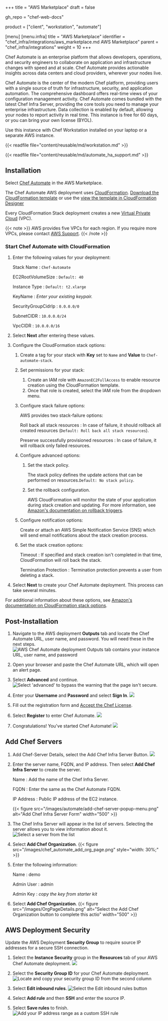+++
title = "AWS Marketplace"
draft = false

gh_repo = "chef-web-docs"



product = ["client", "workstation", "automate"]

[menu]
  [menu.infra]
    title = "AWS Marketplace"
    identifier = "chef_infra/integrations/aws_marketplace.md AWS Marketplace"
    parent = "chef_infra/integrations"
    weight = 10
+++

Chef Automate is an enterprise platform that allows developers, operations, and security engineers to collaborate on application and infrastructure changes with speed and at scale. Chef Automate provides actionable insights across data centers and cloud providers, wherever your nodes live.

Chef Automate is the center of the modern Chef platform, providing users with a single source of truth for infrastructure, security, and application automation. The comprehensive dashboard offers real-time views of your configuration management activity. Chef Automate comes bundled with the latest Chef Infra Server, providing the core tools you need to manage your enterprise infrastructure. Data collection is enabled by default, allowing your nodes to report activity in real time. This instance is free for 60 days, or you can bring your own license (BYOL).

Use this instance with Chef Workstation installed on your laptop or a separate AWS instance.

{{< readfile file="content/reusable/md/workstation.md" >}}

{{< readfile file="content/reusable/md/automate_ha_support.md" >}}

## Installation

Select [Chef Automate](https://aws.amazon.com/marketplace/pp/prodview-r26bs6uknftps?) in the AWS Marketplace.

The Chef Automate AWS deployment uses [CloudFormation](https://aws.amazon.com/cloudformation/). [Download the CloudFormation template](https://aws-ami-chef-automate-v2.s3.amazonaws.com/cloudformation_template.yaml) or use the [view the template in CloudFormation Designer](https://us-east-1.console.aws.amazon.com/cloudformation/designer/home?region=us-east-1&templateURL=https://s3.amazonaws.com/awsmp-fulfillment-cf-templates-prod/658820ac-955d-4f73-bbcd-ab19b598d852.caadc0d6-b62a-4b83-d9b0-ec685d27c0bc.template)

Every CloudFormation Stack deployment creates a new [Virtual Private Cloud](https://docs.aws.amazon.com/vpc/latest/userguide/what-is-amazon-vpc.html) (VPC).

{{< note >}}
AWS provides five VPCs for each region. If you require more VPCs, please contact [AWS Support](https://aws.amazon.com/contact-us/).
{{< /note >}}

### Start Chef Automate with CloudFormation

1. Enter the following values for your deployment:

   Stack Name
   : `Chef-Automate`

   EC2RootVolumeSize
   : `Default: 40`

   Instance Type
   : `Default: t2.xlarge`

   KeyName
   : _Enter your existing keypair._

   SecurityGroupCidrIp
   : `0.0.0.0/0`

   SubnetCIDR
   : `10.0.0.0/24`

   VpcCIDR
   : `10.0.0.0/16`

1. Select **Next** after entering these values.

1. Configure the CloudFormation stack options:

   1. Create a tag for your stack with **Key** set to `Name` and **Value** to `Chef-automate-stack`.

   1. Set permissions for your stack:

      1. Create an IAM role with `AmazonEC2FullAccess` to enable resource creation using the CloudFormation template.
      1. Once that role is created, select the IAM role from the dropdown menu.

   1. Configure stack failure options:

      AWS provides two stack-failure options:

      Roll back all stack resources
      : In case of failure, it should rollback all created resources (`Default: Roll back all stack resources`).

      Preserve successfully provisioned resources
      : In case of failure, it will rollback only failed resources.

   1. Configure advanced options:

      1. Set the stack policy.

         The stack policy defines the update actions that can be performed on resources.`Default: No stack policy`.

      1. Set the rollback configuration.

         AWS CloudFormation will monitor the state of your application during stack creation and updating. For more information, see [Amazon's documentation on rollback triggers](https://docs.aws.amazon.com/AWSCloudFormation/latest/UserGuide/using-cfn-rollback-triggers.html).

   1. Configure notification options:

      Create or attach an AWS Simple Notification Service (SNS) which will send email notifications about the stack creation process.

   1. Set the stack creation options:

      Timeout
      : If specified and stack creation isn't completed in that time, CloudFormation will roll back the stack.

      Termination Protection
      : Termination protection prevents a user from deleting a stack.

1. Select **Next** to create your Chef Automate deployment. This process can take several minutes.

For additional information about these options, see [Amazon's documentation on CloudFormation stack options](https://docs.aws.amazon.com/AWSCloudFormation/latest/UserGuide/cfn-console-add-tags.html).

## Post-Installation

1. Navigate to the AWS deployment **Outputs** tab and locate the Chef Automate URL, user name, and password. You will need these in the next steps.
![AWS Chef Automate deployment **Outputs** tab contains your instance URL, user name, and password ](/images/OutputPage.png "Output")

1. Open your browser and paste the Chef Automate URL, which will open an alert page.

1. Select **Advanced** and continue.
![Select 'advanced' to bypass the warning that the page isn't secure](/images/NotSecurePage.png "Not Secure Page").

1. Enter your **Username** and **Password** and select **Sign In**.
![ ](/images/chef_automate_login.png "Chef Automate Login")

1. Fill out the registration form and [Accept the Chef License](/licensing/accept/).

1. Select **Register** to enter Chef Automate.
![ ](/images/WelcomePage.png "Welcome Page")

1. Congratulations! You've started Chef Automate!
![ ](/images/DashboardsPage.png "Dashboards Page")

## Add Chef Servers

1. Add Chef-Server Details, select the Add Chef Infra Server Button.
![ ](/images/chef_automate_add_server.png "Add Chef Server")

1. Enter the server name, FQDN, and IP address. Then select **Add Chef Infra Server** to create the server.

   Name
   : Add the name of the Chef Infra Server.

   FQDN
   : Enter the same as the Chef Automate FQDN.

   IP Address
   : Public IP address of the EC2 instance.

   {{< figure src="/images/automate/add-chef-server-popup-menu.png" alt="Add Chef Infra Server Form" width="500" >}}

1. The Chef Infra Server will appear in the list of servers. Selecting the server allows you to view information about it.
![Select a server from the list](/images/chef_automate_single_server.png "Single Server View")

1. Select **Add Chef Organization**.
{{< figure src="/images/chef_automate_add_org_page.png" style="width: 30%;" >}}

1. Enter the following information:

   Name
   : demo

   Admin User
   : admin

   Admin Key
   : _copy the key from starter kit_

1. Select **Add Chef Organization**.
{{< figure src="/images/OrgPageDetails.png" alt="Select the Add Chef Organization button to complete this actio" width="500" >}}

## AWS Deployment Security

Update the AWS Deployment **Security Group** to require source IP addresses for a secure SSH connection.

1. Select the **Instance Security** group in the **Resources** tab of your AWS Chef Automate deployment.
![ ](/images/aws_resources.png "Resources Page")

1. Select the **Security Group ID** for your Chef Automate deployment.
![Locate and copy your security group ID from the second column](/images/aws_security_group.png "Security Group")

1. Select **Edit inbound rules**.
![Select the Edit inbound rules button](/images/aws_inbound_rules_edit.png "Edit Inbound Rules")

1. Select **Add rule** and then **SSH** and enter the source IP.

1. Select **Save rules** to finish.
![Add your IP address range as a custom SSH rule](/images/aws_inbound_rule.png "Add Rule")

